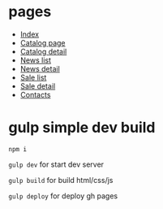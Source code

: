 # pages

-  [Index](https://onepo1ntfive.github.io/florencia-html/)
-  [Catalog page](https://onepo1ntfive.github.io/florencia-html/catalog-page.html)
-  [Catalog detail](https://onepo1ntfive.github.io/florencia-html/catalog-detail.html)
-  [News list](https://onepo1ntfive.github.io/florencia-html/news-list.html)
-  [News detail](https://onepo1ntfive.github.io/florencia-html/news-detail.html)
-  [Sale list](https://onepo1ntfive.github.io/florencia-html/sale-list.html)
-  [Sale detail](https://onepo1ntfive.github.io/florencia-html/sale-detail.html)
-  [Contacts](https://onepo1ntfive.github.io/florencia-html/contacts.html)

# gulp simple dev build

`npm i`

`gulp dev` for start dev server

`gulp build` for build html/css/js

`gulp deploy` for deploy gh pages
